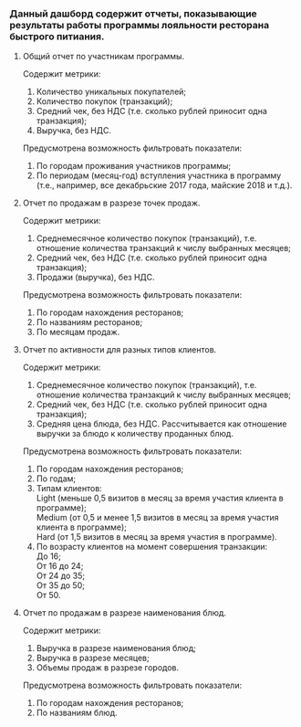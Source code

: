### Данный дашборд содержит отчеты, показывающие результаты работы программы лояльности ресторана быстрого питиания. 


1. Общий отчет по участникам программы.   

   Содержит метрики:
   1. Количество уникальных покупателей;
   2. Количество покупок (транзакций);
   3. Средний чек, без НДС (т.е. сколько рублей приносит одна транзакция);
   4. Выручка, без НДС. 

   Предусмотрена возможность фильтровать показатели:   
   1. По городам проживания участников программы;
   2. По периодам (месяц-год) вступления участника в программу (т.е., например, все декабрьские 2017 года, майские 2018 и т.д.).

2. Отчет по продажам в разрезе точек продаж.   

   Содержит метрики:
   1. Среднемесячное количество покупок (транзакций), т.е. отношение количества транзакций к числу выбранных месяцев;
   2. Средний чек, без НДС (т.е. сколько рублей приносит одна транзакция);
   3. Продажи (выручка), без НДС.   

   Предусмотрена возможность фильтровать показатели: 
   1. По городам нахождения ресторанов;
   2. По названиям ресторанов;
   3. По месяцам продаж.

3. Отчет по активности для разных типов клиентов. 

   Содержит метрики:
   1. Среднемесячное количество покупок (транзакций), т.е. отношение количества транзакций к числу выбранных месяцев;
   2. Средний чек, без НДС (т.е. сколько рублей приносит одна транзакция);
   3. Средняя цена блюда, без НДС. Рассчитывается как отношение выручки за блюдо к количеству проданных блюд.   

   Предусмотрена возможность фильтровать показатели:   
   1. По городам нахождения ресторанов;
   2. По годам;
   3. Типам клиентов:   
   Light (меньше 0,5 визитов в месяц за время участия клиента в программе);   
   Medium (от 0,5 и менее 1,5 визитов в месяц за время участия клиента в программе);   
   Hard (от 1,5 визитов в месяц за время участия в программе).   
   4. По возрасту клиентов на момент совершения транзакции:   
   До 16;   
   От 16 до 24;   
   От 24 до 35;   
   От 35 до 50;   
   От 50.   

4. Отчет по продажам в разрезе наименования блюд.   

   Содержит метрики:
   1. Выручка в разрезе наименования блюд;
   2. Выручка в разрезе месяцев;
   3. Объемы продаж в разрезе городов.   

   Предусмотрена возможность фильтровать показатели: 
   1. По городам нахождения ресторанов;
   2. По названиям блюд.